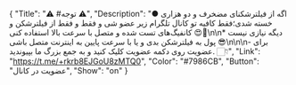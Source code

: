 {
"Title": "⚠️      #توجه      ⚠️",
"Description": "● اگه از فیلترشکنای مضخرف و دو هزاری خسته شدی؛فقط کافیه تو کانال تلگرام زیر عضو شی و فقط و فقط از فیلترشکن و کانفیگ‌های تست شده و متصل با سرعت بالا استفاده کنی 😍🤍\n\n* دیگه نیازی نیست پول به فیلترشکن بدی و یا با سرعت پایین به اینترنت متصل باشی 😎\n\n\n- برای عضویت روی دکمه عضویت کلیک کنید و به جمع بزرگ ما بپیوندید. 👇🏻",
"Link": "https://t.me/+rkrb8EJGoU8zMTQ0",
"Color": "#7986CB",
"Button": "عضویت در کانال",
"Show": "on"
}
